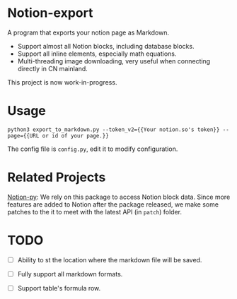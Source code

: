# Notion-export

A program that exports your notion page as Markdown.

- Support almost all Notion blocks, including database blocks.
- Support all inline elements, especially math equations.
- Multi-threading image downloading, very useful when connecting directly in CN mainland.

This project is now work-in-progress.

# Usage

```
python3 export_to_markdown.py --token_v2={{Your notion.so's token}} --page={{URL or id of your page.}}
```

The config file is `config.py`, edit it to modify configuration.

# Related Projects
[Notion-py](https://github.com/jamalex/notion-py): We rely on this package to access Notion block data. Since more features are added to Notion after the package released, we make some patches to the it to meet with the latest API (in `patch`) folder. 

# TODO
- [ ] Ability to st the location where the markdown file will be saved.

- [ ] Fully support all markdown formats.

- [ ] Support table's formula row.
